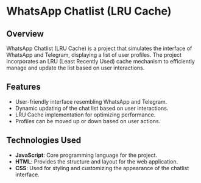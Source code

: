 
# WhatsApp Chatlist (LRU Cache)



## Overview

WhatsApp Chatlist (LRU Cache) is a project that simulates the interface of WhatsApp and Telegram, displaying a list of user profiles. The project incorporates an LRU (Least Recently Used) cache mechanism to efficiently manage and update the list based on user interactions.

## Features

- User-friendly interface resembling WhatsApp and Telegram.
- Dynamic updating of the chat list based on user interactions.
- LRU Cache implementation for optimizing performance.
- Profiles can be moved up or down based on user actions.

## Technologies Used

- **JavaScript**: Core programming language for the project.
- **HTML**: Provides the structure and layout for the web application.
- **CSS**: Used for styling and customizing the appearance of the chatlist interface.

